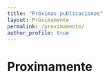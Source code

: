 ```yaml
---
title: "Próximas publicaciones"
layout: Próximamente
permalink: /proximamente/
author_profile: true
---
```

<h1>Proximamente</h1>

